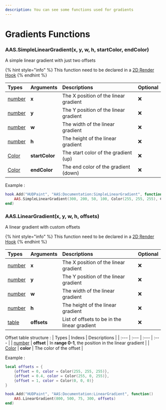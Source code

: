 ```yaml
---
description: You can see some functions used for gradients
---
```

# Gradients Functions

### AAS.SimpleLinearGradient(x, y, w, h, startColor, endColor)
A simple linear gradient with just two offsets

{% hint style="info" %}
This function need to be declared in a [2D Render Hook](https://wiki.facepunch.com/gmod/2D_Rendering_Hooks)
{% endhint %}

| Types | Arguments | Descriptions | Optional |
| :--- | :--- | :--- | :--- |
| [number](https://www.lua.org/pil/2.3.html) | **x** | The X position of the linear gradient | ❌ |
| [number](https://www.lua.org/pil/2.3.html) | **y** | The Y position of the linear gradient | ❌ |
| [number](https://www.lua.org/pil/2.3.html) | **w** | The width of the linear gradient | ❌ |
| [number](https://www.lua.org/pil/2.3.html) | **h** | The height of the linear gradient | ❌ |
| [Color](https://wiki.facepunch.com/gmod/Color) | **startColor** | The start color of the gradient (up) | ❌ |
| [Color](https://wiki.facepunch.com/gmod/Color) | **endColor** | The end color of the gradient (down) | ❌ |

Example :

```lua
hook.Add("HUDPaint", "AAS:Documentation:SimpleLinearGradient", function()
    AAS.SimpleLinearGradient(300, 200, 50, 100, Color(255, 255, 255), Color(0, 0, 0))
end)
```

### AAS.LinearGradient(x, y, w, h, offsets)
A linear gradient with custom offsets

{% hint style="info" %}
This function need to be declared in a [2D Render Hook](https://wiki.facepunch.com/gmod/2D_Rendering_Hooks)
{% endhint %}

| Types | Arguments | Descriptions | Optional |
| :--- | :--- | :--- | :--- |
| [number](https://www.lua.org/pil/2.3.html) | **x** | The X position of the linear gradient | ❌ |
| [number](https://www.lua.org/pil/2.3.html) | **y** | The Y position of the linear gradient | ❌ |
| [number](https://www.lua.org/pil/2.3.html) | **w** | The width of the linear gradient | ❌ |
| [number](https://www.lua.org/pil/2.3.html) | **h** | The height of the linear gradient | ❌ |
| [table](https://www.lua.org/pil/2.5.html) | **offsets** | List of offsets to be in the linear gradient | ❌ |

Offset table structure :
| Types | Indexs | Descriptions |
| :--- | :--- | :--- | :--- |
| [number](https://www.lua.org/pil/2.3.html) | **offset** | In **range 0-1**, the position in the linear gradient |
| [Color](https://wiki.facepunch.com/gmod/Color) | **color** | The color of the offset |

Example :

```lua
local offsets = {
    {offset = 0, color = Color(255, 255, 255)}, 
    {offset = 0.4, color = Color(255, 0, 255)}, 
    {offset = 1, color = Color(0, 0, 0)}
}

hook.Add("HUDPaint", "AAS:Documentation:LinearGradient", function()
    AAS.LinearGradient(800, 500, 75, 300, offsets)
end)
```